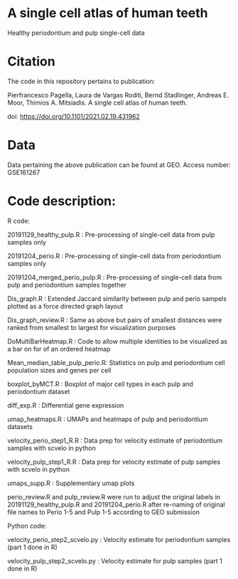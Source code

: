 # A single cell atlas of human teeth
Healthy periodontium and pulp single-cell data

# Citation

The code in this repository pertains to publication:

Pierfrancesco Pagella, Laura de Vargas Roditi, Bernd Stadlinger, Andreas E. Moor, Thimios A. Mitsiadis. A single cell atlas of human teeth.

doi: https://doi.org/10.1101/2021.02.19.431962 

# Data

Data pertaining the above publication can be found at GEO. Access number: GSE161267

# Code description: 
R code:

20191129_healthy_pulp.R       : Pre-processing of single-cell data from pulp samples only

20191204_perio.R              : Pre-processing of single-cell data from periodontium samples only

20191204_merged_perio_pulp.R  : Pre-processing of single-cell data from pulp and periodontium samples together

Dis_graph.R                   : Extended Jaccard similarity between pulp and perio sampels plotted as a force directed graph layout 

Dis_graph_review.R            : Same as above but pairs of smallest distances were ranked from smallest to largest for visualization purposes

DoMultiBarHeatmap.R           : Code to allow multiple identities to be visualized as a bar on for of an ordered heatmap

Mean_median_table_pulp_perio.R: Statistics on pulp and periodontium cell population sizes and genes per cell 

boxplot_byMCT.R               : Boxplot of major cell types in each pulp and periodontium dataset

diff_exp.R                    : Differential gene expression

umap_heatmaps.R               : UMAPs and heatmaps of pulp and periodontium datasets

velocity_perio_step1_R.R      : Data prep for velocity estimate of periodontium samples with scvelo in python

velocity_pulp_step1_R.R       : Data prep for velocity estimate of pulp samples with scvelo in python

umaps_supp.R                  : Supplementary umap plots

perio_review.R and pulp_review.R were run to adjust the original labels in 20191129_healthy_pulp.R and 20191204_perio.R after re-naming of original file names to Perio 1-5 and Pulp 1-5 according to GEO submission

Python code:

velocity_perio_step2_scvelo.py              : Velocity estimate for periodontium samples (part 1 done in R)

velocity_pulp_step2_scvelo.py               : Velocity estimate for pulp samples (part 1 done in R)
